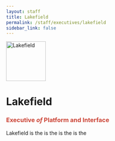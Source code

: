 ```yaml
---
layout: staff
title: Lakefield
permalink: /staff/executives/lakefield
sidebar_link: false
---
```


<img class="Staff-feature" src="https://crafatar.com/renders/head/77ca708d0717449bae691c503296e133?&amp;overlay" alt="Lakefield" width="108">

# Lakefield
<h3><span style="color: #cb4335">Executive <i>of</i> Platform and Interface</span></h3>  
Lakefield is the is the is the is the
